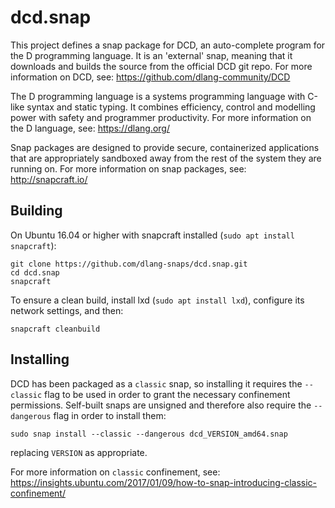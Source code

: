 dcd.snap
========

This project defines a snap package for DCD, an auto-complete program
for the D programming language.  It is an 'external' snap, meaning that
it downloads and builds the source from the official DCD git repo.  For
more information on DCD, see: https://github.com/dlang-community/DCD

The D programming language is a systems programming language with C-like
syntax and static typing.  It combines efficiency, control and modelling
power with safety and programmer productivity.  For more information on
the D language, see: https://dlang.org/

Snap packages are designed to provide secure, containerized applications
that are appropriately sandboxed away from the rest of the system they
are running on.  For more information on snap packages, see:
http://snapcraft.io/


Building
--------

On Ubuntu 16.04 or higher with snapcraft installed
(`sudo apt install snapcraft`):

    git clone https://github.com/dlang-snaps/dcd.snap.git
    cd dcd.snap
    snapcraft

To ensure a clean build, install lxd (`sudo apt install lxd`), configure
its network settings, and then:

    snapcraft cleanbuild


Installing
----------

DCD has been packaged as a `classic` snap, so installing it requires the
`--classic` flag to be used in order to grant the necessary confinement
permissions.  Self-built snaps are unsigned and therefore also require
the `--dangerous` flag in order to install them:

    sudo snap install --classic --dangerous dcd_VERSION_amd64.snap

replacing `VERSION` as appropriate.

For more information on `classic` confinement, see:
https://insights.ubuntu.com/2017/01/09/how-to-snap-introducing-classic-confinement/
